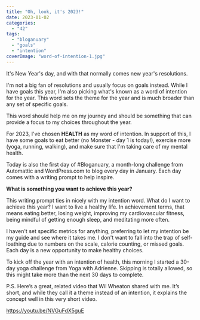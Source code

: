```yaml
---
title: "Oh, look, it's 2023!"
date: 2023-01-02
categories: 
  - "42"
tags: 
  - "bloganuary"
  - "goals"
  - "intention"
coverImage: "word-of-intention-1.jpg"
---
```


It's New Year's day, and with that normally comes new year's resolutions.

I'm not a big fan of resolutions and usually focus on goals instead. While I have goals this year, I'm also picking what's known as a word of intention for the year. This word sets the theme for the year and is much broader than any set of specific goals.

This word should help me on my journey and should be something that can provide a focus to my choices throughout the year.

For 2023, I've chosen **HEALTH** as my word of intention. In support of this, I have some goals to eat better (no Monster - day 1 is today!), exercise more (yoga, running, walking), and make sure that I'm taking care of my mental health.

Today is also the first day of #Bloganuary, a month-long challenge from Automattic and WordPress.com to blog every day in January. Each day comes with a writing prompt to help inspire.

**What is something you want to achieve this year?**

This writing prompt ties in nicely with my intention word. What do I want to achieve this year? I want to live a healthy life. In achievement terms, that means eating better, losing weight, improving my cardiovascular fitness, being mindful of getting enough sleep, and meditating more often.

I haven't set specific metrics for anything, preferring to let my intention be my guide and see where it takes me. I don't want to fall into the trap of self-loathing due to numbers on the scale, calorie counting, or missed goals. Each day is a new opportunity to make healthy choices.

To kick off the year with an intention of health, this morning I started a 30-day yoga challenge from Yoga with Adrienne. Skipping is totally allowed, so this might take more than the next 30 days to complete.

P.S. Here’s a great, related video that Wil Wheaton shared with me. It’s short, and while they call it a theme instead of an intention, it explains the concept well in this very short video.

https://youtu.be/NVGuFdX5guE
